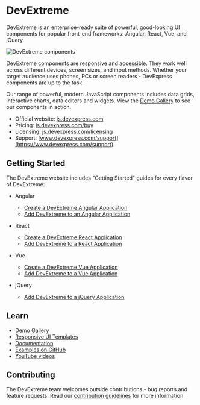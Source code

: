 # DevExtreme

DevExtreme is an enterprise-ready suite of powerful, good-looking UI components for popular front-end frameworks: Angular, React, Vue, and jQuery.

![DevExtreme components](https://js.devexpress.com/Content/Images/Main/modern/AdaptivityDesktop.png)

DevExtreme components are responsive and accessible. They work well across different devices, screen sizes, and input methods. Whether your target audience uses phones, PCs or screen readers - DevExpress components are up to the task.

Our range of powerful, modern JavaScript components includes data grids, interactive charts, data editors and widgets. View the [Demo Gallery](https://js.devexpress.com/Demos/WidgetsGallery/) to see our components in action.

- Official website: [js.devexpress.com](https://js.devexpress.com)
- Pricing: [js.devexpress.com/buy](https://js.devexpress.com/Buy)
- Licensing: [js.devexpress.com/licensing](https://js.devexpress.com/Licensing)
- Support: [www.devexpress.com/support](https://www.devexpress.com/support)

## Getting Started

The DevExtreme website includes "Getting Started" guides for every flavor of DevExtreme:

- Angular
    - [Create a DevExtreme Angular Application](https://js.devexpress.com/Angular/Documentation/Guide/Angular_Components/Getting_Started/Create_a_DevExtreme_Application/)
    - [Add DevExtreme to an Angular Application](https://js.devexpress.com/Angular/Documentation/Guide/Angular_Components/Getting_Started/Add_DevExtreme_to_an_Angular_CLI_Application/)

- React
    - [Create a DevExtreme React Application](https://js.devexpress.com/React/Documentation/Guide/React_Components/Create_a_DevExtreme_Application/)
    - [Add DevExtreme to a React Application](https://js.devexpress.com/React/Documentation/Guide/React_Components/Add_DevExtreme_to_a_React_Application/)

- Vue
    - [Create a DevExtreme Vue Application](https://js.devexpress.com/Vue/Documentation/Guide/Vue_Components/Create_a_DevExtreme_Application/)
    - [Add DevExtreme to a Vue Application](https://js.devexpress.com/Vue/Documentation/Guide/Vue_Components/Add_DevExtreme_to_a_Vue_Application/)

- jQuery
    - [Add DevExtreme to a jQuery Application](https://js.devexpress.com/jQuery/Documentation/Guide/jQuery_Components/Add_DevExtreme_to_a_jQuery_Application/)

## Learn

- [Demo Gallery](https://js.devexpress.com/Demos/WidgetsGallery)
- [Responsive UI Templates](https://js.devexpress.com/Templates/UITemplates)
- [Documentation](https://js.devexpress.com/Documentation)
- [Examples on GitHub](https://github.com/DevExpress/DevExtreme-examples)
- [YouTube videos](https://www.youtube.com/playlist?list=PL8h4jt35t1wjGvgflbHEH_e3b23AA30-z)

## Contributing

The DevExtreme team welcomes outside contributions - bug reports and feature requests. Read our [contribution guidelines](CONTRIBUTING.md) for more information.
